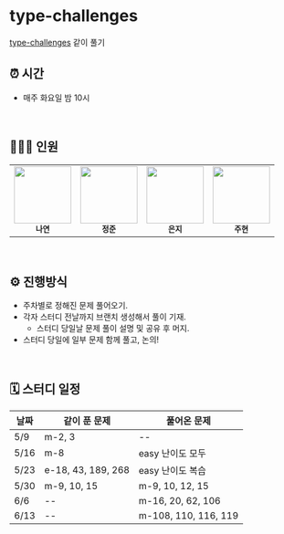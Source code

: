 # type-challenges

[type-challenges](https://github.com/type-challenges/type-challenges) 같이 풀기


## ⏰ 시간

- 매주 화요일 밤 10시

<br/>

## 💁🏻‍♂️ 인원

<table>
  <tr>
    <td align="center">
      <a href="https://github.com/Nayeon97">
        <img src="https://avatars.githubusercontent.com/Nayeon97" width="100px;" alt="" /><br/>
      </a>
      <sub>
        <b>나연</b>
      </sub>
    </td>
    <td align="center">
      <a href="https://github.com/Jeong-jj">
        <img src="https://avatars.githubusercontent.com/Jeong-jj" width="100px;" alt="" /><br/>
      </a>
        <sub>
          <b>정준</b>
        </sub>
    </td>
    <td align="center">
      <a href="https://github.com/y00eunji">
        <img src="https://avatars.githubusercontent.com/y00eunji" width="100px;" alt="" /><br/>
      </a>
        <sub>
          <b>은지</b>
        </sub>
    </td>
    <td align="center">
      <a href="https://github.com/userJu">
        <img src="https://avatars.githubusercontent.com/userJu" width="100px;" alt="" /><br/>
      </a>
        <sub>
          <b>주현</b>
        </sub>
    </td>
  </tr>
</table>

<br/>

## ⚙️ 진행방식

- 주차별로 정해진 문제 풀어오기.
- 각자 스터디 전날까지 브랜치 생성해서 풀이 기재.  
  - 스터디 당일날 문제 풀이 설명 및 공유 후 머지.
- 스터디 당일에 일부 문제 함께 풀고, 논의!   

<br/>

## 🗓 스터디 일정
| 날짜  | 같이 푼 문제   | 풀어온 문제   |
| --------| -------- |-------- |
|  5/9   | m-2, 3 |-- | 
|  5/16   | m-8 | easy 난이도 모두 | 
|  5/23   | e-18, 43, 189, 268 | easy 난이도 복습 | 
|  5/30   | m-9, 10, 15 | m-9, 10, 12, 15 | 
|  6/6   | -- | m-16, 20, 62, 106 | 
|  6/13   | -- | m-108, 110, 116, 119 | 
